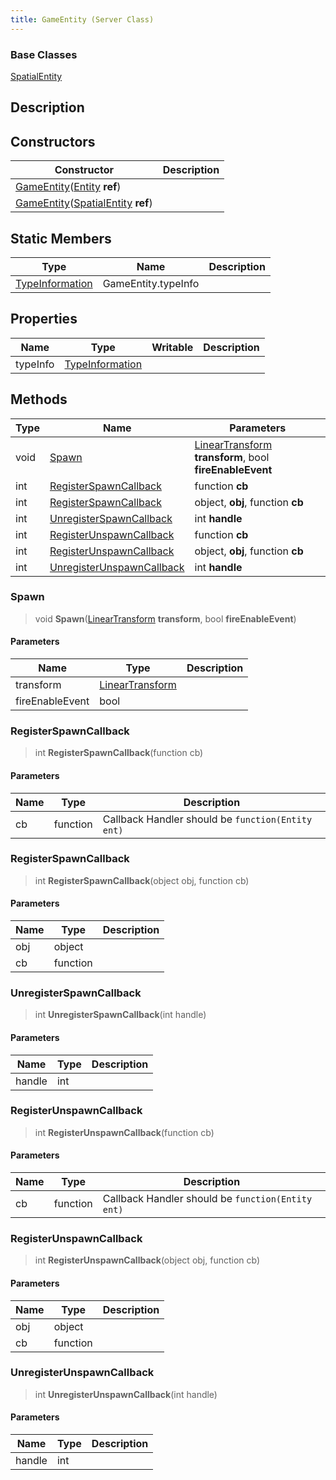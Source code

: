 ```yaml
---
title: GameEntity (Server Class)
---
```

### Base Classes

[SpatialEntity](/vext/ref/cls/shr/spatialentity)

## Description

## Constructors

| Constructor                                                                                                | Description |
| ---------------------------------------------------------------------------------------------------------- | ----------- |
| [GameEntity](/vext/ref/cls/srv/gameentity)([Entity](/vext/ref/cls/shr/entity) **ref**)               |             |
| [GameEntity](/vext/ref/cls/srv/gameentity)([SpatialEntity](/vext/ref/cls/shr/spatialentity) **ref**) |             |

## Static Members

| Type                                                    | Name                | Description |
| ------------------------------------------------------- | ------------------- | ----------- |
| [TypeInformation](/vext/ref/cls/shr/typeinformation) | GameEntity.typeInfo |             |

## Properties

| Name     | Type                                                    | Writable | Description |
| -------- | ------------------------------------------------------- | -------- | ----------- |
| typeInfo | [TypeInformation](/vext/ref/cls/shr/typeinformation) |          |             |

## Methods

| Type | Name                                                    | Parameters                                                                                      |
| ---- | ------------------------------------------------------- | ----------------------------------------------------------------------------------------------- |
| void | [Spawn](#spawn)                                         | [LinearTransform](/vext/ref/cls/shr/lineartransform) **transform**, bool **fireEnableEvent** |
| int  | [RegisterSpawnCallback](#registerspawncallback)         | function **cb**                                                                                 |
| int  | [RegisterSpawnCallback](#registerspawncallback)         | object, **obj**, function **cb**                                                                |
| int  | [UnregisterSpawnCallback](#unregisterspawncallback)     | int **handle**                                                                                  |
| int  | [RegisterUnspawnCallback](#registerunspawncallback)     | function **cb**                                                                                 |
| int  | [RegisterUnspawnCallback](#registerunspawncallback)     | object, **obj**, function **cb**                                                                |
| int  | [UnregisterUnspawnCallback](#unregisterunspawncallback) | int **handle**                                                                                  |

### Spawn

> void **Spawn**([LinearTransform](/vext/ref/cls/shr/lineartransform) **transform**, bool **fireEnableEvent**)

#### Parameters

| Name            | Type                                                    | Description |
| --------------- | ------------------------------------------------------- | ----------- |
| transform       | [LinearTransform](/vext/ref/cls/shr/lineartransform) |             |
| fireEnableEvent | bool                                                    |             |

### RegisterSpawnCallback

> int **RegisterSpawnCallback**(function cb)

#### Parameters

| Name | Type     | Description                                       |
| ---- | -------- | ------------------------------------------------- |
| cb   | function | Callback Handler should be `function(Entity ent)` |

### RegisterSpawnCallback

> int **RegisterSpawnCallback**(object obj, function cb)

#### Parameters

| Name | Type     | Description |
| ---- | -------- | ----------- |
| obj  | object   |             |
| cb   | function |             |

### UnregisterSpawnCallback

> int **UnregisterSpawnCallback**(int handle)

#### Parameters

| Name   | Type | Description |
| ------ | ---- | ----------- |
| handle | int  |             |

### RegisterUnspawnCallback

> int **RegisterUnspawnCallback**(function cb)

#### Parameters

| Name | Type     | Description                                       |
| ---- | -------- | ------------------------------------------------- |
| cb   | function | Callback Handler should be `function(Entity ent)` |

### RegisterUnspawnCallback

> int **RegisterUnspawnCallback**(object obj, function cb)

#### Parameters

| Name | Type     | Description |
| ---- | -------- | ----------- |
| obj  | object   |             |
| cb   | function |             |

### UnregisterUnspawnCallback

> int **UnregisterUnspawnCallback**(int handle)

#### Parameters

| Name   | Type | Description |
| ------ | ---- | ----------- |
| handle | int  |             |
